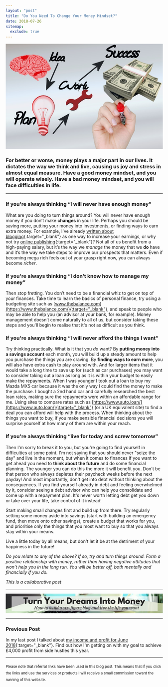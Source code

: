 ```yaml
---
layout: "post"
title: "Do You Need To Change Your Money Mindset?"
date: 2018-07-26
sitemap:
  exclude: true
---
```

![Idea plan work success image](/i/2018/change-your-money-mindset-1.jpg)

### For better or worse, money plays a major part in our lives. It dictates the way we think and live, causing us joy and stress in almost equal measure. Have a good money mindset, and you will operate wisely. Have a bad money mindset, and you will face difficulties in life.

***

### If you're always thinking “I will never have enough money”
What are you doing to turn things around? You will never have enough money if you don’t make **changes** in your life. Perhaps you should be saving more, putting your money into investments, or finding ways to earn extra money. For example, I've already [written about blogging](http://inspiringlifedesign.com/posts/write-about-what-you-love.html){:target="_blank"} as one way to increase your earnings, or why not try [online publishing](http://inspiringlifedesign.com/posts/5-money-making-reasons-to-publish-books.html){:target="_blank"}?  Not all of us benefit from a high-paying salary, but it’s the way we *manage* the money that we **do** have and it’s the way we take steps to improve our prospects that matters. Even if becoming mega rich feels out of your grasp right now, you can always become *richer*.

### If you're always thinking “I don’t know how to manage my money”
Then stop fretting. You don’t need to be a financial whiz to get on top of your finances. Take time to learn the basics of personal finance, try using a budgeting site such as [www.thebalance.com](https://www.thebalance.com/){:target="_blank"}, and speak to people who may be able to help you (an advisor at your bank, for example). Money management doesn’t come naturally to all of us, but consider taking these steps and you'll begin to realise that it's not as difficult as you think.

### If you're always thinking “I will never afford the things I want”
Try thinking practically. What is it that you *do* want? By **putting money into a savings account** each month, you will build up a steady amount to help you purchase the things you are craving. By **finding ways to earn more**, you will also have extra cash to play around with. And for larger items that it would take a long time to save up for (such as car purchases) you may want to consider taking out a loan as long as it is within your budget to easily make the repayments. When I was younger I took out a loan to buy my Mazda MX5 car because it was the only way I could find the money to make the purchase. I bought a 2nd hand car and carefully researched the best loan rates, making sure the repayments were within an affordable range for me. Using sites to compare rates such as [https://www.auto.loan/](https://www.auto.loan/){:target="_blank"} (or a UK equivalent site) to find a deal you can afford will help with the process. When thinking about the things you want to buy, if you make sensible financial decisions you will surprise yourself at how many of them are within your reach.

### If you're always thinking “live for today and screw tomorrow”
Then I'm sorry to break it to you, but you're going to find yourself in difficulties at some point. I'm not saying that you should never "seize the day" and live in the moment, but when it comes to finances if you want to get ahead you need to **think about the future** and do some financial planning. The younger you can do this the more it will benefit you. Don't be that person who always depletes their paycheck weeks before the next payday! And most importantly, don't get into debt without thinking about the consequences. If you find yourself already in debt and feeling overwhelmed by it, consider seeing a debt advisor who can help you consolidate and come up with a repayment plan. It's never worth letting debt get you down or take over your life, take control of it instead!

Start making small changes first and build up from there. Try regularly setting some money aside into savings (start with building an emergency fund, then move onto other savings), create a budget that works for you, and prioritise only the things that you most want to buy so that you always stay within your means. 

Live a little today by all means, but don't let it be at the detriment of your happiness in the future!


*Do you relate to any of the above? If so, try and turn things around. Form a positive relationship with money, rather than having negative attitudes that won’t help you in the long run. You will be better off, both mentally and financially if you do.*



*This is a collaborative post*

***

<!-- START ADVERTISER: Emma Drew turn your dreams course -->
<center>
<a href="http://bit.ly/turnyourdreamsintomoney" target="_blank"><img src='/aff/turn-your-dreams-into-money-728x90.png' alt='Turn Your Dreams Into Money link to course' /></a>
</center>
<!-- END ADVERTISER: Emma Drew turn your dreams course -->

***

### Previous Post

In my last post I talked about [my income and profit for June 2018](/posts/june-2018-income-report.html){:target="_blank"}. Find out how I'm getting on with my goal to achieve £4,000 profit from side hustles this year.

***

<sub>Please note that referral links have been used in this blog post. This means that if you click the links and use the services or products I will receive a small commission toward the running of this website.</sub>











